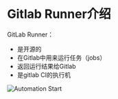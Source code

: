 # Gitlab Runner介绍

GitLab Runner：
- 是开源的
- 在Gitlab中用来运行任务（jobs）
- 返回运行结果给Gitlab
- 是gitlab CI的执行机

![Automation Start](/images/automation.PNG)
